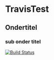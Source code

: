 # TravisTest

## Ondertitel

### sub onder titel


[![Build Status](https://travis-ci.com/dnrelectronica/TravisTest.svg?branch=master)](https://travis-ci.com/dnrelectronica/TravisTest)

